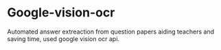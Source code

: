 # Google-vision-ocr
Automated answer extreaction from question papers aiding teachers and saving time, used google vision ocr api.
